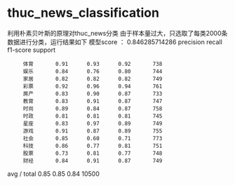 # thuc_news_classification
利用朴素贝叶斯的原理对thuc_news分类
由于样本量过大，只选取了每类2000条数据进行分类，运行结果如下
模型score ： 0.846285714286
             precision    recall  f1-score   support

         体育       0.91      0.93      0.92       738
         娱乐       0.84      0.76      0.80       744
         家居       0.82      0.82      0.82       749
         彩票       0.92      0.96      0.94       761
         房产       0.83      0.90      0.87       733
         教育       0.83      0.91      0.87       747
         时尚       0.89      0.84      0.87       758
         时政       0.81      0.81      0.81       745
         星座       0.83      0.97      0.89       749
         游戏       0.91      0.87      0.89       755
         社会       0.85      0.60      0.71       773
         科技       0.86      0.77      0.81       751
         股票       0.73      0.81      0.77       748
         财经       0.84      0.91      0.87       749

avg / total       0.85      0.85      0.84     10500

